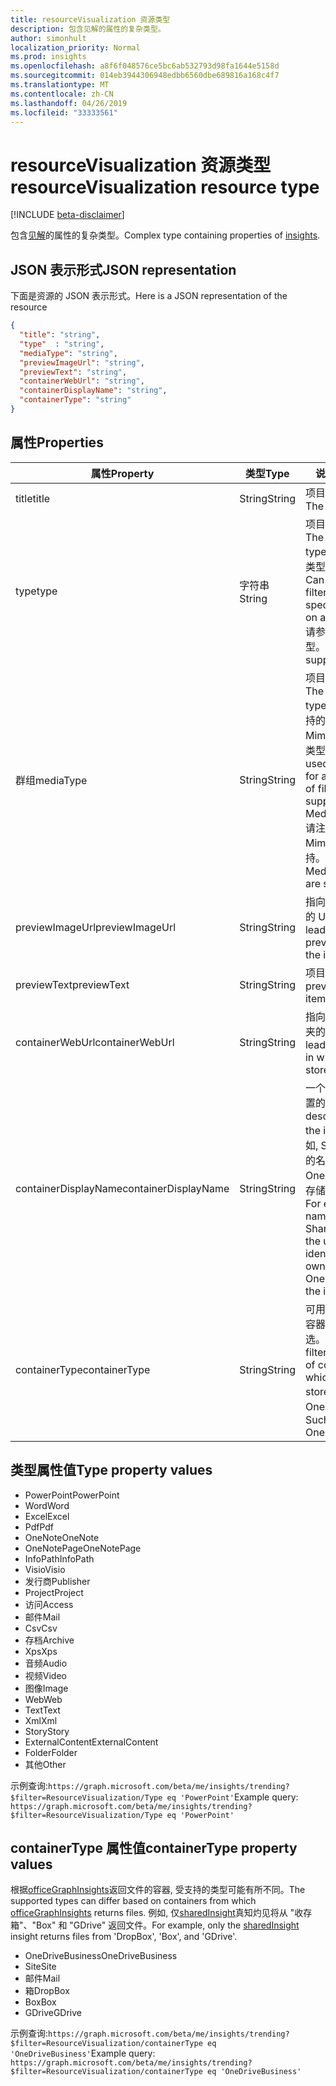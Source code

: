 ```yaml
---
title: resourceVisualization 资源类型
description: 包含见解的属性的复杂类型。
author: simonhult
localization_priority: Normal
ms.prod: insights
ms.openlocfilehash: a8f6f048576ce5bc6ab532793d98fa1644e5158d
ms.sourcegitcommit: 014eb3944306948edbb6560dbe689816a168c4f7
ms.translationtype: MT
ms.contentlocale: zh-CN
ms.lasthandoff: 04/26/2019
ms.locfileid: "33333561"
---
```

# <a name="resourcevisualization-resource-type"></a><span data-ttu-id="73211-103">resourceVisualization 资源类型</span><span class="sxs-lookup"><span data-stu-id="73211-103">resourceVisualization resource type</span></span>

[!INCLUDE [beta-disclaimer](../../includes/beta-disclaimer.md)]

<span data-ttu-id="73211-104">包含[见解](officegraphinsights.md)的属性的复杂类型。</span><span class="sxs-lookup"><span data-stu-id="73211-104">Complex type containing properties of [insights](officegraphinsights.md).</span></span>

## <a name="json-representation"></a><span data-ttu-id="73211-105">JSON 表示形式</span><span class="sxs-lookup"><span data-stu-id="73211-105">JSON representation</span></span>

<span data-ttu-id="73211-106">下面是资源的 JSON 表示形式。</span><span class="sxs-lookup"><span data-stu-id="73211-106">Here is a JSON representation of the resource</span></span>

<!-- {
  "blockType": "resource",
  "optionalProperties": [
  ],  
  "@odata.type": "microsoft.graph.resourceVisualization"
}-->
```json
{
  "title": "string",
  "type"  : "string",
  "mediaType": "string",
  "previewImageUrl": "string",
  "previewText": "string",
  "containerWebUrl": "string",
  "containerDisplayName": "string",
  "containerType": "string"
}
```

## <a name="properties"></a><span data-ttu-id="73211-107">属性</span><span class="sxs-lookup"><span data-stu-id="73211-107">Properties</span></span>

| <span data-ttu-id="73211-108">属性</span><span class="sxs-lookup"><span data-stu-id="73211-108">Property</span></span>              | <span data-ttu-id="73211-109">类型</span><span class="sxs-lookup"><span data-stu-id="73211-109">Type</span></span>          | <span data-ttu-id="73211-110">说明</span><span class="sxs-lookup"><span data-stu-id="73211-110">Description</span></span>  |
| -------------         |---------------| -------------|
| <span data-ttu-id="73211-111">title</span><span class="sxs-lookup"><span data-stu-id="73211-111">title</span></span>                 | <span data-ttu-id="73211-112">String</span><span class="sxs-lookup"><span data-stu-id="73211-112">String</span></span>        | <span data-ttu-id="73211-113">项目的标题文本。</span><span class="sxs-lookup"><span data-stu-id="73211-113">The item's title text.</span></span>               |
| <span data-ttu-id="73211-114">type</span><span class="sxs-lookup"><span data-stu-id="73211-114">type</span></span>              | <span data-ttu-id="73211-115">字符串</span><span class="sxs-lookup"><span data-stu-id="73211-115">String</span></span>        | <span data-ttu-id="73211-116">项目的媒体类型。</span><span class="sxs-lookup"><span data-stu-id="73211-116">The item's media type.</span></span> <span data-ttu-id="73211-117">可用于根据特定类型筛选特定文件。</span><span class="sxs-lookup"><span data-stu-id="73211-117">Can be used for filtering for a specific file based on a specific type.</span></span> <span data-ttu-id="73211-118">请参阅以下支持的类型。</span><span class="sxs-lookup"><span data-stu-id="73211-118">See below for supported types.</span></span> |
| <span data-ttu-id="73211-119">群组</span><span class="sxs-lookup"><span data-stu-id="73211-119">mediaType</span></span>             | <span data-ttu-id="73211-120">String</span><span class="sxs-lookup"><span data-stu-id="73211-120">String</span></span>        | <span data-ttu-id="73211-121">项目的媒体类型。</span><span class="sxs-lookup"><span data-stu-id="73211-121">The item's media type.</span></span> <span data-ttu-id="73211-122">可用于根据受支持的 IANA 媒体 Mime 类型筛选特定类型的文件。</span><span class="sxs-lookup"><span data-stu-id="73211-122">Can be used for for filtering for a specific type of file based on supported IANA Media Mime Types.</span></span> <span data-ttu-id="73211-123">请注意, 并非所有媒体 Mime 类型都受支持。</span><span class="sxs-lookup"><span data-stu-id="73211-123">Note that not all Media Mime Types are supported.</span></span> |
| <span data-ttu-id="73211-124">previewImageUrl</span><span class="sxs-lookup"><span data-stu-id="73211-124">previewImageUrl</span></span>       | <span data-ttu-id="73211-125">String</span><span class="sxs-lookup"><span data-stu-id="73211-125">String</span></span>        | <span data-ttu-id="73211-126">指向项目的预览图像的 URL。</span><span class="sxs-lookup"><span data-stu-id="73211-126">A URL leading to the preview image for the item.</span></span> |
| <span data-ttu-id="73211-127">previewText</span><span class="sxs-lookup"><span data-stu-id="73211-127">previewText</span></span>           | <span data-ttu-id="73211-128">String</span><span class="sxs-lookup"><span data-stu-id="73211-128">String</span></span>        | <span data-ttu-id="73211-129">项目的预览文本。</span><span class="sxs-lookup"><span data-stu-id="73211-129">A preview text for the item.</span></span> |
| <span data-ttu-id="73211-130">containerWebUrl</span><span class="sxs-lookup"><span data-stu-id="73211-130">containerWebUrl</span></span>       | <span data-ttu-id="73211-131">String</span><span class="sxs-lookup"><span data-stu-id="73211-131">String</span></span>        | <span data-ttu-id="73211-132">指向存储项目的文件夹的路径。</span><span class="sxs-lookup"><span data-stu-id="73211-132">A path leading to the folder in which the item is stored.</span></span> |
| <span data-ttu-id="73211-133">containerDisplayName</span><span class="sxs-lookup"><span data-stu-id="73211-133">containerDisplayName</span></span>  | <span data-ttu-id="73211-134">String</span><span class="sxs-lookup"><span data-stu-id="73211-134">String</span></span>        | <span data-ttu-id="73211-135">一个描述项目存储位置的字符串。</span><span class="sxs-lookup"><span data-stu-id="73211-135">A string describing where the item is stored.</span></span> <span data-ttu-id="73211-136">例如, SharePoint 网站的名称或标识 OneDrive 的所有者存储项目的用户名。</span><span class="sxs-lookup"><span data-stu-id="73211-136">For example, the name of a SharePoint site or the user name identifying the owner of the OneDrive storing the item.</span></span>  |
| <span data-ttu-id="73211-137">containerType</span><span class="sxs-lookup"><span data-stu-id="73211-137">containerType</span></span>         | <span data-ttu-id="73211-138">String</span><span class="sxs-lookup"><span data-stu-id="73211-138">String</span></span> | <span data-ttu-id="73211-139">可用于按存储文件的容器的类型进行筛选。</span><span class="sxs-lookup"><span data-stu-id="73211-139">Can be used for filtering by the type of container in which the file is stored.</span></span> <span data-ttu-id="73211-140">如 Site 或 OneDriveBusiness。</span><span class="sxs-lookup"><span data-stu-id="73211-140">Such as Site or OneDriveBusiness.</span></span>       |

## <a name="type-property-values"></a><span data-ttu-id="73211-141">类型属性值</span><span class="sxs-lookup"><span data-stu-id="73211-141">Type property values</span></span>
-   <span data-ttu-id="73211-142">PowerPoint</span><span class="sxs-lookup"><span data-stu-id="73211-142">PowerPoint</span></span>
-   <span data-ttu-id="73211-143">Word</span><span class="sxs-lookup"><span data-stu-id="73211-143">Word</span></span>
-   <span data-ttu-id="73211-144">Excel</span><span class="sxs-lookup"><span data-stu-id="73211-144">Excel</span></span>
-   <span data-ttu-id="73211-145">Pdf</span><span class="sxs-lookup"><span data-stu-id="73211-145">Pdf</span></span>
-   <span data-ttu-id="73211-146">OneNote</span><span class="sxs-lookup"><span data-stu-id="73211-146">OneNote</span></span>
-   <span data-ttu-id="73211-147">OneNotePage</span><span class="sxs-lookup"><span data-stu-id="73211-147">OneNotePage</span></span>
-   <span data-ttu-id="73211-148">InfoPath</span><span class="sxs-lookup"><span data-stu-id="73211-148">InfoPath</span></span>
-   <span data-ttu-id="73211-149">Visio</span><span class="sxs-lookup"><span data-stu-id="73211-149">Visio</span></span>
-   <span data-ttu-id="73211-150">发行商</span><span class="sxs-lookup"><span data-stu-id="73211-150">Publisher</span></span>
-   <span data-ttu-id="73211-151">Project</span><span class="sxs-lookup"><span data-stu-id="73211-151">Project</span></span>
-   <span data-ttu-id="73211-152">访问</span><span class="sxs-lookup"><span data-stu-id="73211-152">Access</span></span>
-   <span data-ttu-id="73211-153">邮件</span><span class="sxs-lookup"><span data-stu-id="73211-153">Mail</span></span>
-   <span data-ttu-id="73211-154">Csv</span><span class="sxs-lookup"><span data-stu-id="73211-154">Csv</span></span>
-   <span data-ttu-id="73211-155">存档</span><span class="sxs-lookup"><span data-stu-id="73211-155">Archive</span></span>
-   <span data-ttu-id="73211-156">Xps</span><span class="sxs-lookup"><span data-stu-id="73211-156">Xps</span></span>
-   <span data-ttu-id="73211-157">音频</span><span class="sxs-lookup"><span data-stu-id="73211-157">Audio</span></span>
-   <span data-ttu-id="73211-158">视频</span><span class="sxs-lookup"><span data-stu-id="73211-158">Video</span></span>
-   <span data-ttu-id="73211-159">图像</span><span class="sxs-lookup"><span data-stu-id="73211-159">Image</span></span>
-   <span data-ttu-id="73211-160">Web</span><span class="sxs-lookup"><span data-stu-id="73211-160">Web</span></span>
-   <span data-ttu-id="73211-161">Text</span><span class="sxs-lookup"><span data-stu-id="73211-161">Text</span></span>
-   <span data-ttu-id="73211-162">Xml</span><span class="sxs-lookup"><span data-stu-id="73211-162">Xml</span></span>
-   <span data-ttu-id="73211-163">Story</span><span class="sxs-lookup"><span data-stu-id="73211-163">Story</span></span>
-   <span data-ttu-id="73211-164">ExternalContent</span><span class="sxs-lookup"><span data-stu-id="73211-164">ExternalContent</span></span>
-   <span data-ttu-id="73211-165">Folder</span><span class="sxs-lookup"><span data-stu-id="73211-165">Folder</span></span>
-   <span data-ttu-id="73211-166">其他</span><span class="sxs-lookup"><span data-stu-id="73211-166">Other</span></span>

<span data-ttu-id="73211-167">示例查询:`https://graph.microsoft.com/beta/me/insights/trending?$filter=ResourceVisualization/Type eq 'PowerPoint'`</span><span class="sxs-lookup"><span data-stu-id="73211-167">Example query: `https://graph.microsoft.com/beta/me/insights/trending?$filter=ResourceVisualization/Type eq 'PowerPoint'`</span></span>

## <a name="containertype-property-values"></a><span data-ttu-id="73211-168">containerType 属性值</span><span class="sxs-lookup"><span data-stu-id="73211-168">containerType property values</span></span>
<span data-ttu-id="73211-169">根据[officeGraphInsights](officegraphinsights.md)返回文件的容器, 受支持的类型可能有所不同。</span><span class="sxs-lookup"><span data-stu-id="73211-169">The supported types can differ based on containers from which [officeGraphInsights](officegraphinsights.md) returns files.</span></span> <span data-ttu-id="73211-170">例如, 仅[sharedInsight](insights-shared.md)真知灼见将从 "收存箱"、"Box" 和 "GDrive" 返回文件。</span><span class="sxs-lookup"><span data-stu-id="73211-170">For example, only the [sharedInsight](insights-shared.md) insight returns files from 'DropBox', 'Box', and 'GDrive'.</span></span>

-   <span data-ttu-id="73211-171">OneDriveBusiness</span><span class="sxs-lookup"><span data-stu-id="73211-171">OneDriveBusiness</span></span>
-   <span data-ttu-id="73211-172">Site</span><span class="sxs-lookup"><span data-stu-id="73211-172">Site</span></span>
-   <span data-ttu-id="73211-173">邮件</span><span class="sxs-lookup"><span data-stu-id="73211-173">Mail</span></span>
-   <span data-ttu-id="73211-174">箱</span><span class="sxs-lookup"><span data-stu-id="73211-174">DropBox</span></span>
-   <span data-ttu-id="73211-175">Box</span><span class="sxs-lookup"><span data-stu-id="73211-175">Box</span></span>
-   <span data-ttu-id="73211-176">GDrive</span><span class="sxs-lookup"><span data-stu-id="73211-176">GDrive</span></span>

<span data-ttu-id="73211-177">示例查询:`https://graph.microsoft.com/beta/me/insights/trending?$filter=ResourceVisualization/containerType eq 'OneDriveBusiness'`</span><span class="sxs-lookup"><span data-stu-id="73211-177">Example query: `https://graph.microsoft.com/beta/me/insights/trending?$filter=ResourceVisualization/containerType eq 'OneDriveBusiness'`</span></span>
